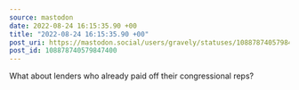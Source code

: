 ```yaml
---
source: mastodon
date: 2022-08-24 16:15:35.90 +00
title: "2022-08-24 16:15:35.90 +00"
post_uri: https://mastodon.social/users/gravely/statuses/108878740579847400
post_id: 108878740579847400
---
```

What about lenders who already paid off their congressional reps?


